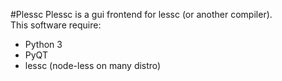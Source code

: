 #Plessc
Plessc is a gui frontend for lessc (or another compiler).  
This software require:  
* Python 3
* PyQT
* lessc (node-less on many distro)

